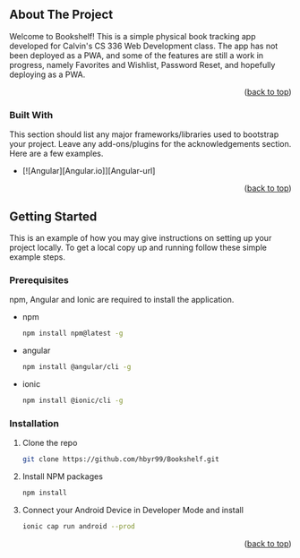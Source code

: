 
<!-- ABOUT THE PROJECT -->
## About The Project
Welcome to Bookshelf! This is a simple physical book tracking app developed for Calvin's CS 336 Web Development class.
The app has not been deployed as a PWA, and some of the features are still a work in progress, namely Favorites and Wishlist, Password Reset, and hopefully deploying as a PWA.


<p align="right">(<a href="#readme-top">back to top</a>)</p>



### Built With

This section should list any major frameworks/libraries used to bootstrap your project. Leave any add-ons/plugins for the acknowledgements section. Here are a few examples.

* [![Angular][Angular.io]][Angular-url]

<p align="right">(<a href="#readme-top">back to top</a>)</p>

<!-- GETTING STARTED -->
## Getting Started

This is an example of how you may give instructions on setting up your project locally.
To get a local copy up and running follow these simple example steps.

### Prerequisites

npm, Angular and Ionic are required to install the application.
* npm
  ```sh
  npm install npm@latest -g
  ```
* angular
  ```sh
  npm install @angular/cli -g
  ```
* ionic
  ```sh
  npm install @ionic/cli -g
  ```

### Installation

1. Clone the repo
   ```sh
   git clone https://github.com/hbyr99/Bookshelf.git
   ```
2. Install NPM packages
   ```sh
   npm install
   ```
3. Connect your Android Device in Developer Mode and install
   ```sh
   ionic cap run android --prod
   ```

<p align="right">(<a href="#readme-top">back to top</a>)</p>






